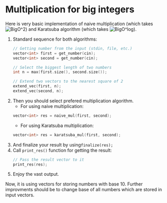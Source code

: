 # Multiplication for big integers

Here is very basic implementation of naive multiplication (which takes ![BigO^2](https://upload.wikimedia.org/math/d/d/d/ddd68bd29c2494cbe63f203a70e544e3.png))
and Karatsuba algorithm (which takes ![BigO^log](https://upload.wikimedia.org/math/a/f/0/af0bdd77b22562e62e5ba2233558d7bd.png)).

1. Standard sequence for both algorithms:
    ```C++
    // Getting number from the input (stdin, file, etc.)
    vector<int> first = get_number(cin);
    vector<int> second = get_number(cin);

    // Select the biggest length of two numbers
    int n = max(first.size(), second.size());

    // Extend two vectors to the nearest square of 2
    extend_vec(first, n);
    extend_vec(second, n);   
    ```
2. Then you should select prefered multiplication algorithm.
    - For using naive multiplication:
    ```C++
    vector<int> res = naive_mul(first, second);
    ```
    - For using Karatsuba multiplication:
    ```C++
    vector<int> res = karatsuba_mul(first, second);
    ```
3. And finalize your result by using`finalize(res);`
4. Call `print_res()` function for getting the result:
    ```C++
    // Pass the result vector to it
    print_res(res);
    ```
5. Enjoy the vast output. 

Now, it is using vectors for storing numbers with base 10. Further improvments should be
to change base of all numbers which are stored in input vectors.
